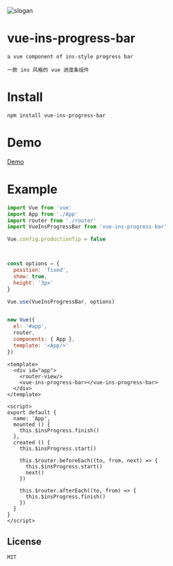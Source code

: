 ![slogan](https://user-images.githubusercontent.com/11075892/42421467-a0b8dd12-8308-11e8-98c0-f95c46ec516a.png)     
   
   
# vue-ins-progress-bar   
   
`a vue component of ins-style progress bar`   
   
`一款 ins 风格的 vue 进度条组件`   
   
# Install    
    
```    
npm install vue-ins-progress-bar
```
   
# Demo    
   
[Demo](https://meloalright.github.io/vue-ins-progress-bar/index.html)   
   
# Example    
   
```JavaScript
import Vue from 'vue'
import App from './App'
import router from './router'
import VueInsProgressBar from 'vue-ins-progress-bar'

Vue.config.productionTip = false



const options = {
  position: 'fixed',
  show: true,
  height: '3px'
}

Vue.use(VueInsProgressBar, options)


new Vue({
  el: '#app',
  router,
  components: { App },
  template: '<App/>'
})
```
    
```vue    
<template>
  <div id="app">
    <router-view/>
    <vue-ins-progress-bar></vue-ins-progress-bar>
  </div>
</template>

<script>
export default {
  name: 'App',
  mounted () {
    this.$insProgress.finish()
  },
  created () {
    this.$insProgress.start()

    this.$router.beforeEach((to, from, next) => {
      this.$insProgress.start()
      next()
    })

    this.$router.afterEach((to, from) => {
      this.$insProgress.finish()
    })
  }
}
</script>
```       
   
## License   
   
`MIT`

